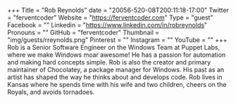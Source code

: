 +++
Title = "Rob Reynolds"
date = "20056-520-08T200:11:18-17:00"
Twitter = "ferventcoder"
Website = "https://ferventcoder.com"
Type = "guest"
Facebook = ""
Linkedin = "https://www.linkedin.com/in/robreynolds"
Pronouns = ""
GitHub = "ferventcoder"
Thumbnail = "img/guests/rreynolds.png"
Pinterest = ""
Instagram = ""
YouTube = ""
+++
Rob is a Senior Software Engineer on the Windows Team at Puppet Labs, where we make Windows moar awesome! He has a passion for automation and making hard concepts simple. Rob is also the creator and primary maintainer of Chocolatey, a package manager for Windows. His past as an artist has shaped the way he thinks about and develops code. Rob lives in Kansas where he spends time with his wife and two children, cheers on the Royals, and avoids tornadoes.

